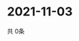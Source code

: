 # 2021-11-03
  共 0条

  <!-- BEGIN -->
  <!-- 最后更新时间Wed Nov 03 2021 04:04:35 GMT+0000 (Coordinated Universal Time) -->
  
  <!-- END -->
  
  